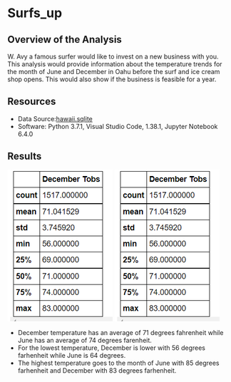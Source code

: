 # Surfs_up

## Overview of the Analysis
W. Avy a famous surfer would like to invest on a new business with you. This analysis would provide information about the temperature trends for the month of June and December in Oahu before the surf and ice cream shop opens. This would also show if the business is feasible for a year.

## Resources 
- Data Source:[hawaii.sqlite](https://github.com/kimango/surfs_up/blob/main/hawaii.sqlite)
- Software: Python 3.7.1, Visual Studio Code, 1.38.1, Jupyter Notebook 6.4.0

## Results

 ![June Temperature](https://github.com/kimango/surfs_up/blob/main/Dec%20temp.PNG)
 ![December Temperature](https://github.com/kimango/surfs_up/blob/main/Dec%20temp.PNG)
 
 - December temperature has an average of 71 degrees fahrenheit while June has an average of 74 degrees farenheit. 
 - For the lowest temperature, December is lower with 56 degrees farhenheit while June is 64 degrees. 
 - The highest temperature goes to the month of June with 85 degrees farhenheit and December with 83 degrees farhenheit. 



